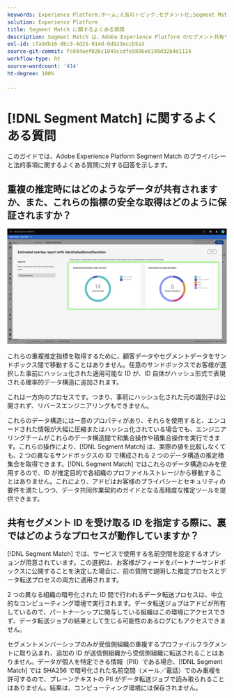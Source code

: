 ```yaml
---
keywords: Experience Platform;ホーム;人気のトピック;セグメント化;Segment Match;segment match
solution: Experience Platform
title: Segment Match に関するよくある質問
description: Segment Match は、Adobe Experience Platform のセグメント共有サービスであり、安全で管理された、プライバシーに配慮した方法で 2 人以上の Platform ユーザーがセグメントデータを交換できるようにします。
exl-id: cfa9db16-0bc3-4d25-914d-0d923eccb5a3
source-git-commit: fcd44aef026c1049ccdfe5896e6199d32b4d1114
workflow-type: ht
source-wordcount: '414'
ht-degree: 100%

---
```


# [!DNL Segment Match] に関するよくある質問

このガイドでは、Adobe Experience Platform Segment Match のプライバシーと法的事項に関するよくある質問に対する回答を示します。

## 重複の推定時にはどのようなデータが共有されますか、また、これらの指標の安全な取得はどのように保証されますか？

![overlap-report.png](./images/overlap-report.png)

これらの重複推定指標を取得するために、顧客データやセグメントデータをサンドボックス間で移動することはありません。任意のサンドボックスでお客様が選択した事前にハッシュ化された適用可能な ID が、ID 自体がハッシュ形式で表現される確率的データ構造に追加されます。

これは一方向のプロセスです。つまり、事前にハッシュ化された元の識別子は公開されず、リバースエンジニアリングもできません。

これらのデータ構造には一意のプロパティがあり、それらを使用すると、エンコードされた情報が大幅に圧縮またはハッシュ化されている場合でも、エンジニアリングチームがこれらのデータ構造間で和集合操作や積集合操作を実行できます。これらの操作により、[!DNL Segment Match] は、実際の値を比較しなくても、2 つの異なるサンドボックスの ID で構成される 2 つのデータ構造の推定積集合を取得できます。[!DNL Segment Match] ではこれらのデータ構造のみを使用するので、ID が推定目的で各組織のプロファイルストレージから移動することはありません。これにより、アドビはお客様のプライバシーとセキュリティの要件を満たしつつ、データ共同作業契約のガイドとなる高精度な推定ツールを提供できます。

## 共有セグメント ID を受け取る ID を指定する際に、裏ではどのようなプロセスが動作していますか？

[!DNL Segment Match] では、サービスで使用する名前空間を設定するオプションが用意されています。この選択は、お客様がフィードをパートナーサンドボックスに公開することを決定した場合に、前の質問で説明した推定プロセスとデータ転送プロセスの両方に適用されます。

2 つの異なる組織の暗号化された ID 間で行われるデータ転送プロセスは、中立的なコンピューティング環境で実行されます。データ転送ジョブはアドビが所有しているので、パートナーシップに関与している組織はこの環境にアクセスできず、データ転送ジョブの結果として生じる可能性のあるログにもアクセスできません。

セグメントメンバーシップのみが受信側組織の重複するプロファイルフラグメントに取り込まれ、追加の ID が送信側組織から受信側組織に転送されることはありません。データが個人を特定できる情報（PII）である場合、[!DNL Segment Match] では SHA256 で暗号化された名前空間（メール／電話）でのみ重複を許可するので、プレーンテキストの PII がデータ転送ジョブで読み取られることはありません。結果は、コンピューティング環境には保存されません。
